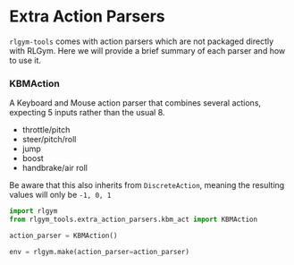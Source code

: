# Extra Action Parsers

`rlgym-tools` comes with action parsers which are not packaged directly with RLGym. Here we will provide a brief summary of each parser and how to use it.


### KBMAction

A Keyboard and Mouse action parser that combines several actions, expecting 5 inputs rather
than the usual 8.

* throttle/pitch
* steer/pitch/roll
* jump
* boost
* handbrake/air roll

Be aware that this also inherits from `DiscreteAction`, meaning the resulting values will only be `-1, 0, 1`

```python
import rlgym
from rlgym_tools.extra_action_parsers.kbm_act import KBMAction

action_parser = KBMAction()

env = rlgym.make(action_parser=action_parser)
```

